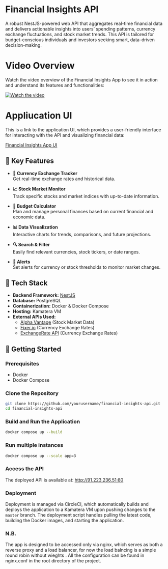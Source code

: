 # Financial Insights API

A robust NestJS-powered web API that aggregates real-time financial data and delivers actionable insights into users’ spending patterns, currency exchange fluctuations, and stock market trends. This API is tailored for budget-conscious individuals and investors seeking smart, data-driven decision-making.

# Video Overview
Watch the video overview of the Financial Insights App to see it in action and understand its features and functionalities:

[![Watch the video](https://drive.google.com/file/d/1CDT56sLyaH1R6i1jd92JLos2NV4nAZZM/view?usp=sharing)](https://drive.google.com/file/d/1CDT56sLyaH1R6i1jd92JLos2NV4nAZZM/view?usp=sharing)

# Appliucation UI
This is a link to the application UI, which provides a user-friendly interface for interacting with the API and visualizing financial data:

[Financial Insights App UI](https://ntagungira-cmd.github.io/fnnancial-aggregator-ui/)

## 🌟 Key Features

- **💱 Currency Exchange Tracker**  
  Get real-time exchange rates and historical data.

- **📈 Stock Market Monitor**  
  Track specific stocks and market indices with up-to-date information.

- **🧮 Budget Calculator**  
  Plan and manage personal finances based on current financial and economic data.

- **📊 Data Visualization**  
  Interactive charts for trends, comparisons, and future projections.

- **🔍 Search & Filter**  
  Easily find relevant currencies, stock tickers, or date ranges.

- **🚨 Alerts**  
  Set alerts for currency or stock thresholds to monitor market changes.

## 🔧 Tech Stack

- **Backend Framework:** [NestJS](https://nestjs.com)  
- **Database:** PostgreSQL  
- **Containerization:** Docker & Docker Compose  
- **Hosting:** Kamatera VM  
- **External APIs Used:**
  - [Alpha Vantage](https://www.alphavantage.co) (Stock Market Data)
  - [Fixer.io](https://fixer.io) (Currency Exchange Rates)
  - [ExchangeRate API](https://app.exchangerate-api.com) (Currency Exchange Rates)

## 🚀 Getting Started

### Prerequisites

- Docker
- Docker Compose

### Clone the Repository

```bash
git clone https://github.com/yourusername/financial-insights-api.git
cd financial-insights-api
```

### Build and Run the Application

```bash
docker compose up --build
```
### Run multiple instances

```bash
docker compose up --scale app=3
```
### Access the API

The deployed API is available at: http://91.223.236.51:80

### Deployment
  
Deployment is managed via CircleCI, which automatically builds and deploys the application to a Kamatera VM upon pushing changes to the `master` branch. The deployment script handles pulling the latest code, building the Docker images, and starting the application.

### N.B.
The app is designed to be accessed only via nginx, which serves as both a reverse proxy and a load balancer, for now the load balncing is a simple round robin without wieghts . All the configuration can be found in nginx.conf in the root directory of the project.

